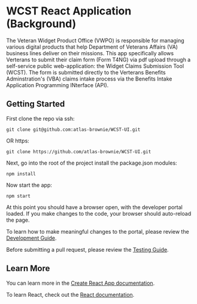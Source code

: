 # WCST React Application (Background)

The Veteran Widget Product Office (VWPO) is responsible for managing various digital
products that help Department of Veterans Affairs (VA) business lines deliver on their
missions. This app specifically allows Verterans to submit their claim form (Form T4NG) via pdf upload through a self-service public web-application: the Widget Claims Submission Tool (WCST). The form is submitted directly to the Verterans Benefits Adminstration's (VBA) claims intake process via the Benefits Intake Application Programming INterface (API).

## Getting Started

First clone the repo via ssh:

```
git clone git@github.com:atlas-brownie/WCST-UI.git
```

OR https:

```
git clone https://github.com/atlas-brownie/WCST-UI.git
```

Next, go into the root of the project install the package.json modules:

```
npm install
```

Now start the app:

```
npm start
```

At this point you should have a browser open, with the developer portal loaded. If you make changes to the
code, your browser should auto-reload the page.

To learn how to make meaningful changes to the portal, please review the [Development Guide](docs/development.md).

Before submitting a pull request, please review the [Testing Guide](docs/testing.md).

## Learn More

You can learn more in the [Create React App documentation](https://facebook.github.io/create-react-app/docs/getting-started).

To learn React, check out the [React documentation](https://reactjs.org/).
